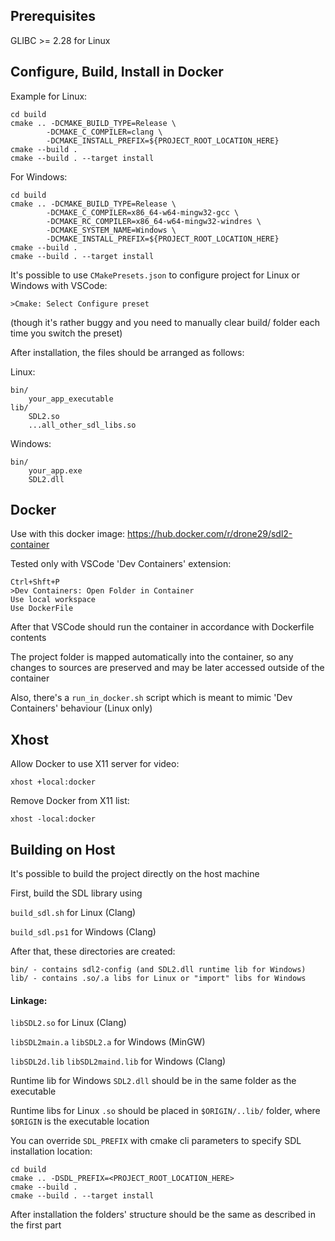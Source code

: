 ## Prerequisites
GLIBC >= 2.28 for Linux

## Configure, Build, Install in Docker

Example for Linux:
```
cd build
cmake .. -DCMAKE_BUILD_TYPE=Release \
        -DCMAKE_C_COMPILER=clang \
        -DCMAKE_INSTALL_PREFIX=${PROJECT_ROOT_LOCATION_HERE}
cmake --build .
cmake --build . --target install
```

For Windows:
```
cd build
cmake .. -DCMAKE_BUILD_TYPE=Release \
        -DCMAKE_C_COMPILER=x86_64-w64-mingw32-gcc \
        -DCMAKE_RC_COMPILER=x86_64-w64-mingw32-windres \
        -DCMAKE_SYSTEM_NAME=Windows \
        -DCMAKE_INSTALL_PREFIX=${PROJECT_ROOT_LOCATION_HERE}
cmake --build .
cmake --build . --target install
```

It's possible to use ```CMakePresets.json``` to configure project for Linux or Windows with VSCode:

```>Cmake: Select Configure preset```

(though it's rather buggy and you need to manually clear build/ folder each time you switch the preset)

After installation, the files should be arranged as follows:

Linux:
```
bin/
    your_app_executable
lib/
    SDL2.so
    ...all_other_sdl_libs.so
```
Windows:
```
bin/
    your_app.exe
    SDL2.dll
```

## Docker
Use with this docker image:
https://hub.docker.com/r/drone29/sdl2-container

Tested only with VSCode 'Dev Containers' extension:
```
Ctrl+Shft+P
>Dev Containers: Open Folder in Container
Use local workspace
Use DockerFile
```
After that VSCode should run the container in accordance with Dockerfile contents

The project folder is mapped automatically into the container, 
so any changes to sources are preserved and may be later accessed outside of the container

Also, there's a ```run_in_docker.sh``` script which is meant to mimic 'Dev Containers' behaviour (Linux only)

## Xhost
Allow Docker to use X11 server for video:
```
xhost +local:docker
```
Remove Docker from X11 list:
```
xhost -local:docker
```

## Building on Host
It's possible to build the project directly on the host machine

First, build the SDL library using

```build_sdl.sh``` for Linux (Clang)

```build_sdl.ps1``` for Windows (Clang)

After that, these directories are created:
```
bin/ - contains sdl2-config (and SDL2.dll runtime lib for Windows)
lib/ - contains .so/.a libs for Linux or "import" libs for Windows
```

#### Linkage:

```libSDL2.so``` for Linux (Clang)

```libSDL2main.a``` ```libSDL2.a``` for Windows (MinGW)

```libSDL2d.lib``` ```libSDL2maind.lib``` for Windows (Clang)

Runtime lib for Windows ```SDL2.dll``` should be in the same folder as the executable

Runtime libs for Linux ```.so``` should be placed in ```$ORIGIN/..lib/``` folder, 
where ```$ORIGIN``` is the executable location 

You can override ```SDL_PREFIX``` with cmake cli parameters to specify SDL installation location:

```
cd build
cmake .. -DSDL_PREFIX=<PROJECT_ROOT_LOCATION_HERE>
cmake --build .
cmake --build . --target install
```

After installation the folders' structure should be the same as described in the first part
